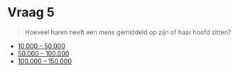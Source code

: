 # Vraag 5

> Hoeveel haren heeft een mens gemiddeld op zijn of haar hoofd zitten?

* [10.000 – 50.000](1.html)
* [50.000 – 100.000](1.html)
* [100.000 – 150.000](6.html)

 